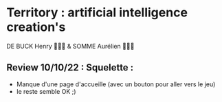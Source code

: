 # Territory : artificial intelligence creation's

DE BUCK Henry 👨🏼‍💻 & SOMME Aurélien 👨🏻‍💻

Review 10/10/22 : Squelette :
-----------------------------
- Manque d'une page d'accueille (avec un bouton pour aller vers le jeu)
- le reste semble OK ;)
